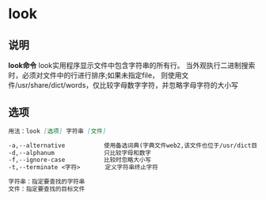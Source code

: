 # look

## 说明

**look命令** look实用程序显示文件中包含字符串的所有行。 当外观执行二进制搜索时，必须对文件中的行进行排序;如果未指定file，
则使用文件/usr/share/dict/words，仅比较字母数字字符，并忽略字母字符的大小写

## 选项

```markdown
用法：look [选项] 字符串 [文件]

-a,--alternative           使用备选词典(字典文件web2,该文件也位于/usr/dict目录下)
-d,--alphanum              只比较字母和数字
-f,--ignore-case           比较时忽略大小写
-t,--terminate <字符>       定义字符串终止字符

字符串：指定要查找的字符串
文件：指定要查找的目标文件
```
